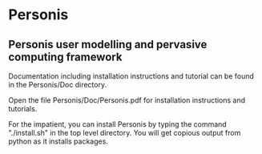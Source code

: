# Personis
## Personis user modelling and pervasive computing framework

Documentation including installation instructions and tutorial can be 
found in the Personis/Doc directory.

Open the file Personis/Doc/Personis.pdf for installation instructions 
and tutorials. 


For the impatient, you can install Personis by typing the command "./install.sh" 
in the top level directory. You will get copious output from python as it installs
packages.
